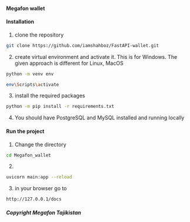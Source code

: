 #### Megafon wallet

#### Installation

1) clone the repository 
```bash
git clone https://github.com/iamshahboz/FastAPI-wallet.git
```

2) create virtual environment and activate it. This is for Windows.
The given approach is different for Linux, MacOS
```bash
python -m venv env
```

```bash
env\Scripts\activate
```

3) install the required packages 
```bash
python -m pip install -r requirements.txt
```

4) You should have PostgreSQL and MySQL installed and running locally

#### Run the project

1) Change the directory
```bash
cd Megafon_wallet
```

2)
```bash
uvicorn main:app --reload
```

3) in your browser go to 
```bash
http://127.0.0.1/docs
```

##### Copyright Megafon Tajikistan